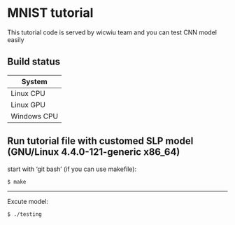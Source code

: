 # MNIST tutorial

This tutorial code is served by wicwiu team and you can test CNN model easily

## Build status

| System |
| --- |
| Linux CPU |
| Linux GPU |
| Windows CPU |

## Run tutorial file with customed SLP model (GNU/Linux 4.4.0-121-generic x86_64)

start with ‘git bash’ (if you can use makefile):
```bash
$ make
```

---------------------------------------

Excute model:
```
$ ./testing
```

